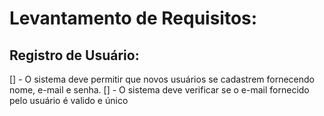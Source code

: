 # Levantamento de Requisitos:

## Registro de Usuário:
[] -  O sistema deve permitir que novos usuários se cadastrem fornecendo nome, e-mail e senha.
[] - O sistema deve verificar se o e-mail fornecido pelo usuário é valido e único